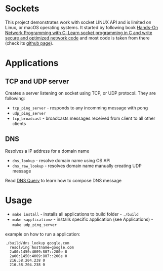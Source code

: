 # Sockets
This project demonstrates work with socket LINUX API and is limited on Linux, or macOS operating systems. It started by following book [Hands-On Network Programming with C: Learn socket programming in C and write secure and optimized network code](https://www.amazon.co.uk/Hands-Network-Programming-programming-optimized/dp/1789349869) and most code is taken from there (check its [github page](https://github.com/PacktPublishing/Hands-On-Network-Programming-with-C)).

# Applications
## TCP and UDP server
Creates a server listening on socket using TCP, or UDP protocol. They are following:
- `tcp_ping_server` - responds to any incomming message with pong
- `udp_ping_server`
- `tcp_broadcast` - broadcasts messages received from client to all other clients

## DNS
Resolves a IP address for a domain name
- `dns_lookup` - resolve domain name using OS API
- `dns_raw_lookup` - resolves domain name manually creating UDP message

Read [DNS Query](docs/dns\_format.md) to learn how to compose DNS message


# Usage
- `make install` - installs all applications to build folder - `./build`
- `make <application>` - installs specific application (see Applications) - `make udp_ping_server`

example on how to run a application:
```
./build/dns_lookup google.com
  resolving hostname=google.com
  2a00:1450:4009:807::200e 0
  2a00:1450:4009:807::200e 0
  216.58.204.238 0
  216.58.204.238 0
```
